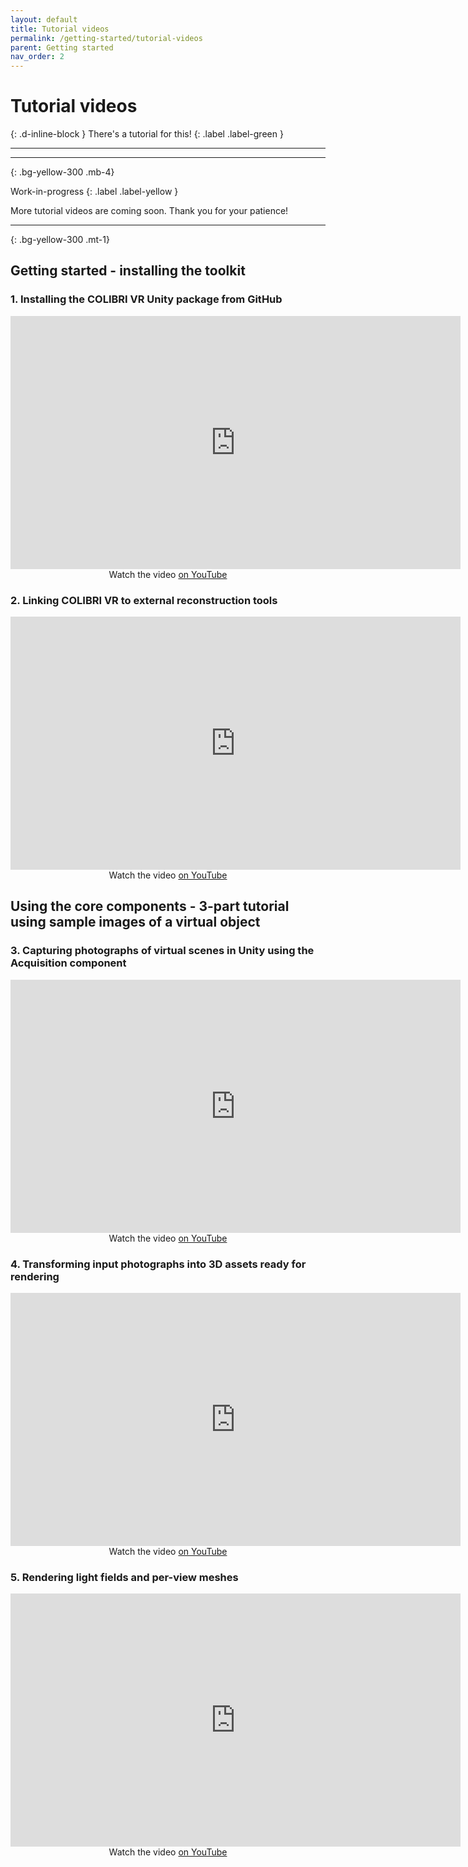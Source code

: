 ```yaml
---
layout: default
title: Tutorial videos
permalink: /getting-started/tutorial-videos
parent: Getting started
nav_order: 2
---
```


# Tutorial videos
{: .d-inline-block }
There's a tutorial for this!
{: .label .label-green }

* * *

* * *
{: .bg-yellow-300 .mb-4}

Work-in-progress
{: .label .label-yellow }

More tutorial videos are coming soon. Thank you for your patience!

* * *
{: .bg-yellow-300 .mt-1}

## Getting started - installing the toolkit

### 1. Installing the COLIBRI VR Unity package from GitHub

<p align="center">
  <iframe width="720" height="405" src="https://www.youtube.com/embed/X5kTmxQ_WgE" frameborder="0" allow="accelerometer; autoplay; encrypted-media; gyroscope; picture-in-picture" allowfullscreen></iframe><br>
   Watch the video <a href="https://youtu.be/X5kTmxQ_WgE">on YouTube</a><br>
</p>

### 2. Linking COLIBRI VR to external reconstruction tools

<p align="center">
  <iframe width="720" height="405" src="https://www.youtube.com/embed/Jc2Iyk1iY7Y" frameborder="0" allow="accelerometer; autoplay; encrypted-media; gyroscope; picture-in-picture" allowfullscreen></iframe><br>
   Watch the video <a href="https://youtu.be/Jc2Iyk1iY7Y">on YouTube</a><br>
</p>

## Using the core components - 3-part tutorial using sample images of a virtual object

### 3. Capturing photographs of virtual scenes in Unity using the Acquisition component

<p align="center">
  <iframe width="720" height="405" src="https://www.youtube.com/embed/wshL70EglEc" frameborder="0" allow="accelerometer; autoplay; encrypted-media; gyroscope; picture-in-picture" allowfullscreen></iframe><br>
   Watch the video <a href="https://youtu.be/wshL70EglEc">on YouTube</a><br>
</p>

### 4. Transforming input photographs into 3D assets ready for rendering

<p align="center">
  <iframe width="720" height="405" src="https://www.youtube.com/embed/9_KNvYMCEVs" frameborder="0" allow="accelerometer; autoplay; encrypted-media; gyroscope; picture-in-picture" allowfullscreen></iframe><br>
   Watch the video <a href="https://youtu.be/9_KNvYMCEVs">on YouTube</a><br>
</p>

### 5. Rendering light fields and per-view meshes

<p align="center">
  <iframe width="720" height="405" src="https://www.youtube.com/embed/xcOn0i20Bjg" frameborder="0" allow="accelerometer; autoplay; encrypted-media; gyroscope; picture-in-picture" allowfullscreen></iframe><br>
   Watch the video <a href="https://youtu.be/xcOn0i20Bjg">on YouTube</a><br>
</p>

